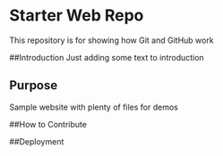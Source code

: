 # Starter Web Repo

This repository is for showing how Git and GitHub work

##Introduction
Just adding some text to introduction
## Purpose

Sample website with plenty of files for demos

##How to Contribute

##Deployment
